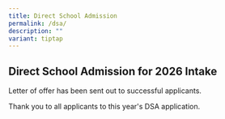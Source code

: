 ```yaml
---
title: Direct School Admission
permalink: /dsa/
description: ""
variant: tiptap
---
```

<h2>Direct School Admission for 2026 Intake</h2>
<p>Letter of offer has been sent out to successful applicants.</p>
<p>Thank you to all applicants to this year's DSA application.</p>